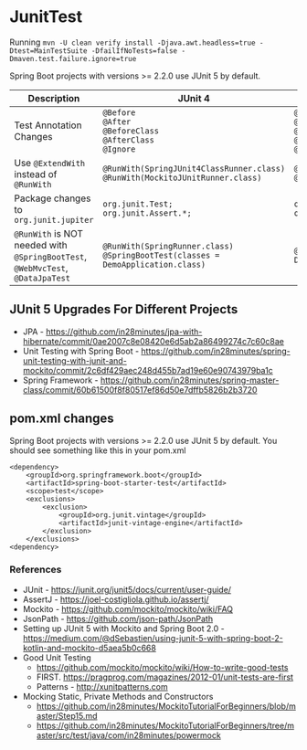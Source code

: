 # JunitTest
Running
`mvn -U clean verify install -Djava.awt.headless=true -Dtest=MainTestSuite -DfailIfNoTests=false -Dmaven.test.failure.ignore=true`

Spring Boot projects with versions >= 2.2.0 use JUnit 5 by default.

|Description|JUnit 4| JUnit 5|
|--|--|--|
|Test Annotation Changes|`@Before`<BR/>`@After`<BR/>`@BeforeClass`<BR/>`@AfterClass`<BR/>`@Ignore`|`@BeforeEach`<BR/>`@AfterEach`<BR/>`@BeforeAll`<BR/>`@AfterAll`<BR/>`@Disabled`|
|Use `@ExtendWith` instead of `@RunWith`|`@RunWith(SpringJUnit4ClassRunner.class)`<BR/>`@RunWith(MockitoJUnitRunner.class)`|`@ExtendWith(SpringExtension.class)` <BR/>`@ExtendWith(MockitoExtension.class)`|
|Package changes to `org.junit.jupiter` |`org.junit.Test;` <BR/> `org.junit.Assert.*;`|`org.junit.jupiter.api.Test;` <BR/>`org.junit.jupiter.api.Assertions.*;`|
|`@RunWith` is NOT needed with `@SpringBootTest`, `@WebMvcTest`, `@DataJpaTest`|`@RunWith(SpringRunner.class)`<BR/>`@SpringBootTest(classes = DemoApplication.class)`|`@SpringBootTest(classes = DemoApplication.class)`|

## JUnit 5 Upgrades For Different Projects

- JPA - https://github.com/in28minutes/jpa-with-hibernate/commit/0ae2007c8e08420e6d5ab2a86499274c7c60c8ae
- Unit Testing with Spring Boot - https://github.com/in28minutes/spring-unit-testing-with-junit-and-mockito/commit/2c6df429aec248d455b7ad19e60e90743979ba1c
- Spring Framework - https://github.com/in28minutes/spring-master-class/commit/60b61500f8f80517ef86d50e7dffb5826b2b3720

## pom.xml changes

Spring Boot projects with versions >= 2.2.0 use JUnit 5 by default. You should see something like this in your pom.xml

```
<dependency>
	<groupId>org.springframework.boot</groupId>
	<artifactId>spring-boot-starter-test</artifactId>
	<scope>test</scope>
	<exclusions>
		<exclusion>
			<groupId>org.junit.vintage</groupId>
			<artifactId>junit-vintage-engine</artifactId>
		</exclusion>
	</exclusions>
<dependency>
```

### References
- JUnit - https://junit.org/junit5/docs/current/user-guide/
- AssertJ - https://joel-costigliola.github.io/assertj/
- Mockito - https://github.com/mockito/mockito/wiki/FAQ
- JsonPath - https://github.com/json-path/JsonPath
- Setting up JUnit 5 with Mockito and Spring Boot 2.0 - https://medium.com/@dSebastien/using-junit-5-with-spring-boot-2-kotlin-and-mockito-d5aea5b0c668
- Good Unit Testing 
  - https://github.com/mockito/mockito/wiki/How-to-write-good-tests
  - FIRST. https://pragprog.com/magazines/2012-01/unit-tests-are-first
  - Patterns - http://xunitpatterns.com
- Mocking Static, Private Methods and Constructors 
  - https://github.com/in28minutes/MockitoTutorialForBeginners/blob/master/Step15.md
  - https://github.com/in28minutes/MockitoTutorialForBeginners/tree/master/src/test/java/com/in28minutes/powermock

